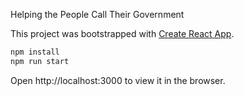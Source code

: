 Helping the People Call Their Government

This project was bootstrapped with [Create React App](https://github.com/facebookincubator/create-react-app).

```sh
npm install
npm run start
```

Open http://localhost:3000 to view it in the browser.